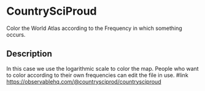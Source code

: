 # CountrySciProud
Color the World Atlas according to the Frequency in which something occurs. 
## Description
In this case we use the logarithmic scale to color the map. People who want to color according to their own frequencies can edit the file in use.
#link
https://observablehq.com/@countrysciprod/countrysciproud
